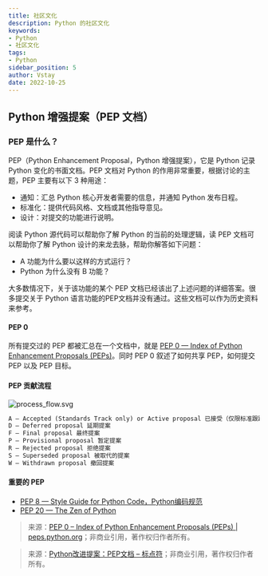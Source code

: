```yaml
---
title: 社区文化
description: Python 的社区文化
keywords:
- Python
- 社区文化
tags:
- Python
sidebar_position: 5
author: Vstay
date: 2022-10-25
---
```


## Python 增强提案（PEP 文档）

### PEP  是什么？

PEP（Python Enhancement Proposal，Python 增强提案），它是 Python 记录 Python 变化的书面文档。PEP 文档对 Python 的作用非常重要，根据讨论的主题，PEP 主要有以下 3 种用途：

- 通知：汇总 Python 核心开发者需要的信息，并通知 Python 发布日程。
- 标准化：提供代码风格、文档或其他指导意见。
- 设计：对提交的功能进行说明。

阅读 Python 源代码可以帮助你了解 Python 的当前的处理逻辑，读 PEP 文档可以帮助你了解 Python 设计的来龙去脉，帮助你解答如下问题：

- A 功能为什么要以这样的方式运行？
- Python 为什么没有 B 功能？

大多数情况下，关于该功能的某个 PEP 文档已经该出了上述问题的详细答案。很多提交关于 Python 语言功能的PEP文档并没有通过。这些文档可以作为历史资料来参考。

#### PEP 0

所有提交过的 PEP 都被汇总在一个文档中，就是 [PEP 0 — Index of Python Enhancement Proposals (PEPs)](https://www.python.org/dev/peps/)。同时 PEP 0 叙述了如何共享 PEP，如何提交 PEP 以及 PEP 目标。

#### PEP 贡献流程

![process_flow.svg](https://static.7wate.com/img/2022/10/25/bbff0519daa6e.svg)

```markdown
A – Accepted (Standards Track only) or Active proposal 已接受（仅限标准跟踪）或有效提案
D – Deferred proposal 延期提案
F – Final proposal 最终提案
P – Provisional proposal 暂定提案
R – Rejected proposal 拒绝提案
S – Superseded proposal 被取代的提案
W – Withdrawn proposal 撤回提案
```

#### 重要的 PEP

- [PEP 8 — Style Guide for Python Code，Python编码规范](https://peps.python.org/pep-0008)
- [PEP 20 — The Zen of Python](https://peps.python.org/pep-0020)

> 来源：[PEP 0 – Index of Python Enhancement Proposals (PEPs) | peps.python.org](https://peps.python.org/#)；非商业引用，著作权归作者所有。

> 来源：[Python改进提案：PEP文档 – 标点符](https://www.biaodianfu.com/python-pep.html)；非商业引用，著作权归作者所有。
